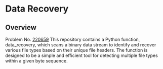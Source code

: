 # Data Recovery
## Overview
Problem No. [220659](https://quera.org/problemset/220659)
This repository contains a Python function, data_recovery, which scans a binary data stream to identify and recover various file types based on their unique file headers. The function is designed to be a simple and efficient tool for detecting multiple file types within a given byte sequence.